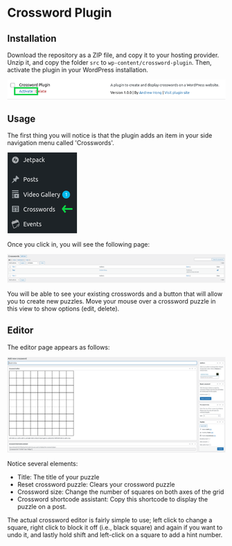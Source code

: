 # Crossword Plugin

## Installation

Download the repository as a ZIP file, and copy it to your hosting provider. Unzip it, and copy the folder `src` to `wp-content/crossword-plugin`.
Then, activate the plugin in your WordPress installation.

![Plugin activation](imgs/plugin_activation.png)

## Usage

The first thing you will notice is that the plugin adds an item in your side navigation menu called 'Crosswords'.

![Plugin menu entry](imgs/plugin_menu.png)

Once you click in, you will see the following page:

![Crossword list](imgs/plugin_posts.png)

You will be able to see your existing crosswords and a button that will allow you to create new puzzles. Move your mouse over a crossword puzzle in this view to show options (edit, delete).

## Editor

The editor page appears as follows:

![Crossword editor](imgs/plugin_page.png)

Notice several elements:
- Title: The title of your puzzle
- Reset crossword puzzle: Clears your crossword puzzle
- Crossword size: Change the number of squares on both axes of the grid
- Crossword shortcode assistant: Copy this shortcode to display the puzzle on a post.

The actual crossword editor is fairly simple to use; left click to change a square, right click to block it off (i.e., black square) and again if you want to undo it, and lastly hold shift and left-click on a square to add a hint number.